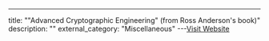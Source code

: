 ---
title: ""Advanced Cryptographic Engineering" (from Ross Anderson's book)"
description: ""
external_category: "Miscellaneous"
---[Visit Website](https://www.cl.cam.ac.uk/~rja14/Papers/SEv3-ch20-mar17.pdf)

